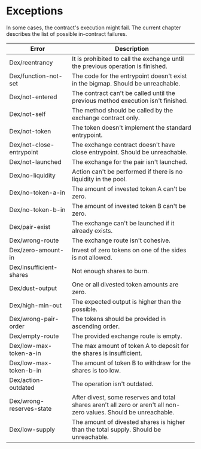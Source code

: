 # Exceptions

In some cases, the contract's execution might fail. The current chapter describes the list of possible in-contract failures.

| Error                    | Description                                                                                                         |
| ------------------------ | ------------------------------------------------------------------------------------------------------------------- |
| Dex/reentrancy           | It is prohibited to call the exchange until the previous operation is finished.                                     |
| Dex/function-not-set     | The code for the entrypoint doesn't exist in the bigmap. Should be unreachable.                                     |
| Dex/not-entered          | The contract can't be called until the previous method execution isn't finished.                                    |
| Dex/not-self             | The method should be called by the exchange contract only.                                                          |
| Dex/not-token            | The token doesn't implement the standard entrypoint.                                                                |
| Dex/not-close-entrypoint | The exchange contract doesn't have close entrypoint. Should be unreachable.                                         |
| Dex/not-launched         | The exchange for the pair isn't launched.                                                                           |
| Dex/no-liquidity         | Action can't be performed if there is no liquidity in the pool.                                                     |
| Dex/no-token-a-in        | The amount of invested token A can't be zero.                                                                       |
| Dex/no-token-b-in        | The amount of invested token B can't be zero.                                                                       |
| Dex/pair-exist           | The exchange can't be launched if it already exists.                                                                |
| Dex/wrong-route          | The exchange route isn't cohesive.                                                                                  |
| Dex/zero-amount-in       | Invest of zero tokens on one of the sides is not allowed.                                                           |
| Dex/insufficient-shares  | Not enough shares to burn.                                                                                          |
| Dex/dust-output          | One or all divested token amounts are zero.                                                                         |
| Dex/high-min-out         | The expected output is higher than the possible.                                                                    |
| Dex/wrong-pair-order     | The tokens should be provided in ascending order.                                                                   |
| Dex/empty-route          | The provided exchange route is empty.                                                                               |
| Dex/low-max-token-a-in   | The max amount of token A to deposit for the shares is insufficient.                                                |
| Dex/low-max-token-b-in   | The amount of token B to withdraw for the shares is too low.                                                        |
| Dex/action-outdated      | The operation isn't outdated.                                                                                       |
| Dex/wrong-reserves-state | After divest, some reserves and total shares aren't all zero or aren't all non-zero values. Should be unreachable.  |
| Dex/low-supply           | The amount of divested shares is higher than the total supply. Should be unreachable.                               |

